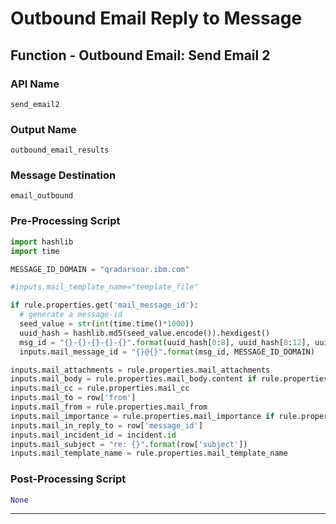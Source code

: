 <!--
    DO NOT MANUALLY EDIT THIS FILE
    THIS FILE IS AUTOMATICALLY GENERATED WITH resilient-sdk codegen
-->

# Outbound Email Reply to Message

## Function - Outbound Email: Send Email 2

### API Name
`send_email2`

### Output Name
`outbound_email_results`

### Message Destination
`email_outbound`

### Pre-Processing Script
```python
import hashlib
import time

MESSAGE_ID_DOMAIN = "qradarsoar.ibm.com"

#inputs.mail_template_name="template_file"

if rule.properties.get('mail_message_id'):
  # generate a message-id
  seed_value = str(int(time.time()*1000))
  uuid_hash = hashlib.md5(seed_value.encode()).hexdigest()
  msg_id = "{}-{}-{}-{}-{}".format(uuid_hash[0:8], uuid_hash[8:12], uuid_hash[12:16], uuid_hash[16:20], uuid_hash[20:])
  inputs.mail_message_id = "{}@{}".format(msg_id, MESSAGE_ID_DOMAIN)

inputs.mail_attachments = rule.properties.mail_attachments
inputs.mail_body = rule.properties.mail_body.content if rule.properties.mail_body else None
inputs.mail_cc = rule.properties.mail_cc
inputs.mail_to = row['from']
inputs.mail_from = rule.properties.mail_from
inputs.mail_importance = rule.properties.mail_importance if rule.properties.mail_importance else None
inputs.mail_in_reply_to = row['message_id']
inputs.mail_incident_id = incident.id
inputs.mail_subject = "re: {}".format(row['subject'])
inputs.mail_template_name = rule.properties.mail_template_name
```

### Post-Processing Script
```python
None
```

---

